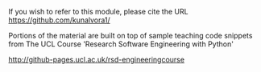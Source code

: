 If you wish to refer to this module, please cite the URL
https://github.com/kunalvora1/

Portions of the material are built on top of sample teaching code snippets
from The UCL Course 'Research Software Engineering with Python' 

http://github-pages.ucl.ac.uk/rsd-engineeringcourse

